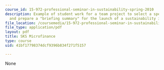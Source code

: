 ```yaml
---
course_id: 15-972-professional-seminar-in-sustainability-spring-2010
description: Example of student work for a team project to select a specific organization
  and prepare a "briefing summary" for the launch of a sustainability initiative.
file_location: /coursemedia/15-972-professional-seminar-in-sustainability-spring-2010/41bf17798374dcf9396b834f271f5157_MIT15_972S10_pres02.pdf
file_type: application/pdf
layout: pdf
title: SKS Microfinance
type: course
uid: 41bf17798374dcf9396b834f271f5157

---
```

None